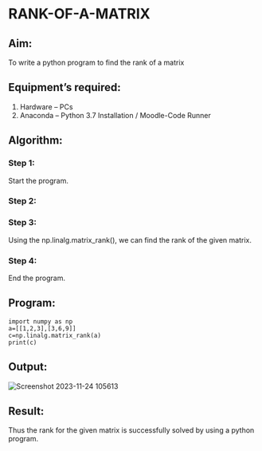 # RANK-OF-A-MATRIX
## Aim:
To write a python program to find the rank of a matrix
## Equipment’s required:
1. 	Hardware – PCs
2. 	Anaconda – Python 3.7 Installation / Moodle-Code Runner
## Algorithm:
### Step 1: 
Start the program.
### Step 2: 
### Step 3:
Using the np.linalg.matrix_rank(), we can find the rank of the given matrix.
### Step 4: 
End the program.
## Program:
```
import numpy as np
a=[[1,2,3],[3,6,9]]
c=np.linalg.matrix_rank(a)
print(c)
```
## Output:
![Screenshot 2023-11-24 105613](https://github.com/2005Mukesh/RANK-OF-A-MATRIX/assets/138849308/a653480f-4002-438c-89cb-ca47a74caa33)


## Result:
Thus the rank for the given matrix is successfully solved by  using a python program.

